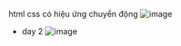 html css có hiệu ứng chuyển động
![image](https://github.com/MACHNGOCXUAN/HTML_CSS_JS/assets/134997280/29ccbbe3-e61f-47e5-9852-52aead23c7e8)


- day 2
![image](https://github.com/MACHNGOCXUAN/HTML_CSS_JS/assets/134997280/167dd483-5333-4924-a61d-067256bd1ad4)
